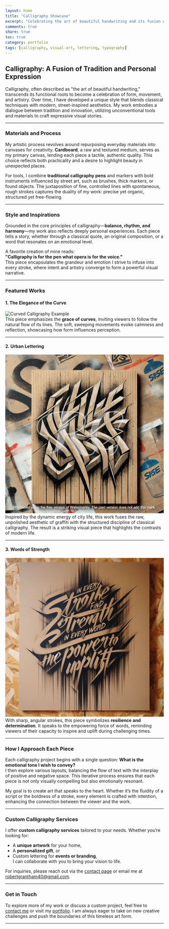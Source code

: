 ```yaml
---
layout: home
title: "Calligraphy Showcase"
excerpt: "Celebrating the art of beautiful handwriting and its fusion with personal expression."
comments: true
share: true
toc: true
category: portfolio
tags: [calligraphy, visual-art, lettering, typography]
---
```


## Calligraphy: A Fusion of Tradition and Personal Expression

Calligraphy, often described as "the art of beautiful handwriting," transcends its functional roots to become a celebration of form, movement, and artistry. Over time, I have developed a unique style that blends classical techniques with modern, street-inspired aesthetics. My work embodies a dialogue between tradition and innovation, utilizing unconventional tools and materials to craft expressive visual stories.

---

### Materials and Process

My artistic process revolves around repurposing everyday materials into canvases for creativity. **Cardboard**, a raw and textured medium, serves as my primary canvas, lending each piece a tactile, authentic quality. This choice reflects both practicality and a desire to highlight beauty in unexpected places.

For tools, I combine **traditional calligraphy pens** and markers with bold instruments influenced by street art, such as brushes, thick markers, or found objects. The juxtaposition of fine, controlled lines with spontaneous, rough strokes captures the duality of my work: precise yet organic, structured yet free-flowing.

---

### Style and Inspirations

Grounded in the core principles of calligraphy—**balance, rhythm, and harmony**—my work also reflects deeply personal experiences. Each piece tells a story, whether through a classical quote, an original composition, or a word that resonates on an emotional level.

A favorite creation of mine reads:  
**"Calligraphy is for the pen what opera is for the voice."**  
This piece encapsulates the grandeur and emotion I strive to infuse into every stroke, where intent and artistry converge to form a powerful visual narrative.

---

### Featured Works

#### **1. The Elegance of the Curve**  
![Curved Calligraphy Example](assets/images/calligraphy_curve.png)  
This piece emphasizes the **grace of curves**, inviting viewers to follow the natural flow of its lines. The soft, sweeping movements evoke calmness and reflection, showcasing how form influences perception.

---

#### **2. Urban Lettering**  
![Urban Calligraphy Example](assets/images/urban_calligraphy.png)  
Inspired by the dynamic energy of city life, this work fuses the raw, unpolished aesthetic of graffiti with the structured discipline of classical calligraphy. The result is a striking visual piece that highlights the contrasts of modern life.

---

#### **3. Words of Strength**  
![Strength Calligraphy Example](assets/images/strength_calligraphy.png)  
With sharp, angular strokes, this piece symbolizes **resilience and determination**. It speaks to the empowering force of words, reminding viewers of their capacity to inspire and uplift during challenging times.

---

### How I Approach Each Piece

Each calligraphy project begins with a single question: **What is the emotional tone I wish to convey?**  
I then explore various layouts, balancing the flow of text with the interplay of positive and negative space. This iterative process ensures that each piece is not only visually compelling but also emotionally resonant.

My goal is to create art that speaks to the heart. Whether it’s the fluidity of a script or the boldness of a stroke, every element is crafted with intention, enhancing the connection between the viewer and the work.

---

### Custom Calligraphy Services

I offer **custom calligraphy services** tailored to your needs. Whether you’re looking for:
- A **unique artwork** for your home,
- A **personalized gift**, or
- Custom lettering for **events or branding**,  
I can collaborate with you to bring your vision to life.

For inquiries, please reach out via the [contact page](../contact) or email me at [robertgrantham40@gmail.com](mailto:robertgrantham40@gmail.com).

---

### Get in Touch

To explore more of my work or discuss a custom project, feel free to [contact me](../contact) or visit my [portfolio](../portfolio). I am always eager to take on new creative challenges and push the boundaries of this timeless art form.

---
